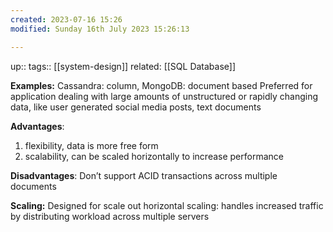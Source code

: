 ```yaml
---
created: 2023-07-16 15:26
modified: Sunday 16th July 2023 15:26:13

---
```

up::
tags:: [[system-design]]
related: [[SQL Database]]

**Examples:** Cassandra: column, MongoDB: document based
Preferred for application dealing with large amounts of unstructured or rapidly changing data, like user generated social media posts, text documents

**Advantages**:
1. flexibility, data is more free form
2. scalability, can be scaled horizontally to increase performance

**Disadvantages**:
Don’t support ACID transactions across multiple documents

**Scaling:**
Designed for scale out horizontal scaling: handles increased traffic by distributing workload across multiple servers
